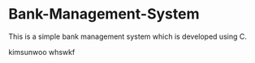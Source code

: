 # Bank-Management-System

This is a simple bank management system which is developed using C.


kimsunwoo whswkf